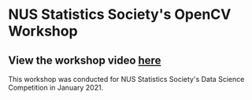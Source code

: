 # NUS Statistics Society's OpenCV Workshop

## View the workshop video [here](https://www.youtube.com/watch?v=aq_DrEz8mto)
This workshop was conducted for NUS Statistics Society's Data Science Competition in January 2021. 


